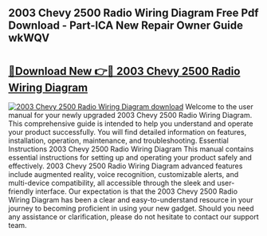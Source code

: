 ## 2003 Chevy 2500 Radio Wiring Diagram Free Pdf Download - Part-lCA New Repair Owner Guide wkWQV

# <h2><a href="http://dfmjwba.blite.top/?on=2003+Chevy+2500+Radio+Wiring+Diagram">🔗Download New 👉🔴 2003 Chevy 2500 Radio Wiring Diagram</a></h2>

[![2003 Chevy 2500 Radio Wiring Diagram download](https://i.imgur.com/lujVjoI.png)](http://dfmjwba.blite.top/?on=2003+Chevy+2500+Radio+Wiring+Diagram)
Welcome to the user manual for your newly upgraded 2003 Chevy 2500 Radio Wiring Diagram. This comprehensive guide is intended to help you understand and operate your product successfully. You will find detailed information on features, installation, operation, maintenance, and troubleshooting. Essential Instructions 2003 Chevy 2500 Radio Wiring Diagram This manual contains essential instructions for setting up and operating your product safely and effectively. 2003 Chevy 2500 Radio Wiring Diagram advanced features include augmented reality, voice recognition, customizable alerts, and multi-device compatibility, all accessible through the sleek and user-friendly interface. Our expectation is that the 2003 Chevy 2500 Radio Wiring Diagram has been a clear and easy-to-understand resource in your journey to becoming proficient in using your new gadget. Should you need any assistance or clarification, please do not hesitate to contact our support team.
